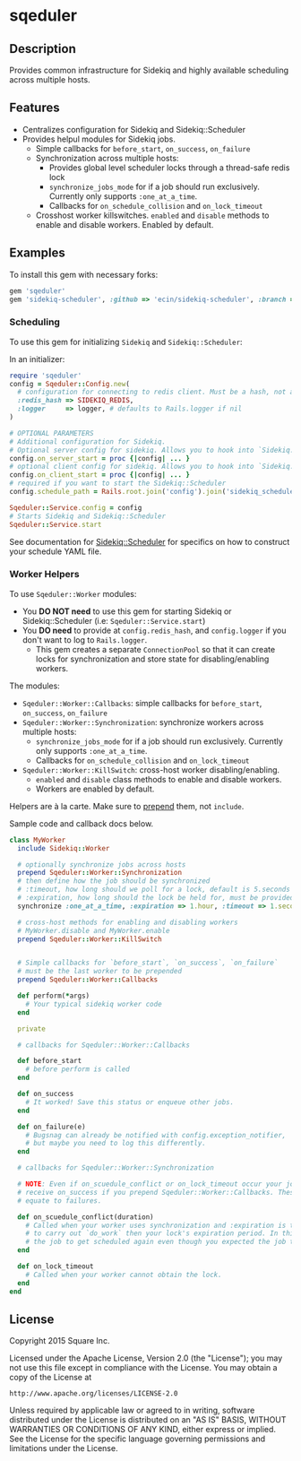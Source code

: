 # sqeduler

## Description

Provides common infrastructure for Sidekiq and highly available scheduling across multiple hosts.

## Features

* Centralizes configuration for Sidekiq and Sidekiq::Scheduler
* Provides helpul modules for Sidekiq jobs.
  * Simple callbacks for `before_start`, `on_success`, `on_failure`
  * Synchronization across multiple hosts:
    * Provides global level scheduler locks through a thread-safe redis lock
    * `synchronize_jobs_mode` for if a job should run exclusively. Currently only supports `:one_at_a_time`.
    * Callbacks for `on_schedule_collision` and `on_lock_timeout`
  * Crosshost worker killswitches. `enabled` and `disable` methods to enable and disable workers. Enabled by default.

## Examples

To install this gem with necessary forks:

```ruby
gem 'sqeduler'
gem 'sidekiq-scheduler', :github => 'ecin/sidekiq-scheduler', :branch => 'ecin/redis-lock' # https://github.com/Moove-it/sidekiq-scheduler/pull/38
```

### Scheduling

To use this gem for initializing `Sidekiq` and `Sidekiq::Scheduler`:

In an initializer:

```ruby
require 'sqeduler'
config = Sqeduler::Config.new(
  # configuration for connecting to redis client. Must be a hash, not a `ConnectionPool`.
  :redis_hash => SIDEKIQ_REDIS,
  :logger     => logger, # defaults to Rails.logger if nil
)

# OPTIONAL PARAMETERS
# Additional configuration for Sidekiq.
# Optional server config for sidekiq. Allows you to hook into `Sidekiq.configure_server`
config.on_server_start = proc {|config| ... }
# optional client config for sidekiq. Allows you to hook into `Sidekiq.configure_client`
config.on_client_start = proc {|config| ... }
# required if you want to start the Sidekiq::Scheduler
config.schedule_path = Rails.root.join('config').join('sidekiq_schedule.yml')

Sqeduler::Service.config = config
# Starts Sidekiq and Sidekiq::Scheduler
Sqeduler::Service.start
```

See documentation for [Sidekiq::Scheduler](https://github.com/Moove-it/sidekiq-scheduler#scheduled-jobs-recurring-jobs)
for specifics on how to construct your schedule YAML file.

### Worker Helpers

To use `Sqeduler::Worker` modules:
* You **DO NOT need** to use this gem for starting Sidekiq or Sidekiq::Scheduler (i.e: `Sqeduler::Service.start`)
* You **DO need** to provide at `config.redis_hash`, and `config.logger` if you don't want to log to `Rails.logger`.
  * This gem creates a separate `ConnectionPool` so that it can create locks for synchronization and store state for disabling/enabling workers.

The modules:

* `Sqeduler::Worker::Callbacks`: simple callbacks for `before_start`, `on_success`, `on_failure`
* `Sqeduler::Worker::Synchronization`: synchronize workers across multiple hosts:
  * `synchronize_jobs_mode` for if a job should run exclusively. Currently only supports `:one_at_a_time`.
  * Callbacks for `on_schedule_collision` and `on_lock_timeout`
* `Sqeduler::Worker::KillSwitch`: cross-host worker disabling/enabling.
  * `enabled` and `disable` class methods to enable and disable workers.
  * Workers are enabled by default.

Helpers are à la carte. Make sure to [prepend](http://ruby-doc.org/core-2.0.0/Module.html#method-i-prepend) them, not `include`.

Sample code and callback docs below.

```ruby
class MyWorker
  include Sidekiq::Worker

  # optionally synchronize jobs across hosts
  prepend Sqeduler::Worker::Synchronization
  # then define how the job should be synchronized
  # :timeout, how long should we poll for a lock, default is 5.seconds
  # :expiration, how long should the lock be held for, must be provided in seconds
  synchronize :one_at_a_time, :expiration => 1.hour, :timeout => 1.second

  # cross-host methods for enabling and disabling workers
  # MyWorker.disable and MyWorker.enable
  prepend Sqeduler::Worker::KillSwitch


  # Simple callbacks for `before_start`, `on_success`, `on_failure`
  # must be the last worker to be prepended
  prepend Sqeduler::Worker::Callbacks

  def perform(*args)
    # Your typical sidekiq worker code
  end

  private

  # callbacks for Sqeduler::Worker::Callbacks

  def before_start
    # before perform is called
  end

  def on_success
    # It worked! Save this status or enqueue other jobs.
  end

  def on_failure(e)
    # Bugsnag can already be notified with config.exception_notifier,
    # but maybe you need to log this differently.
  end

  # callbacks for Sqeduler::Worker::Synchronization

  # NOTE: Even if on_scuedule_conflict or on_lock_timeout occur your job will still
  # receive on_success if you prepend Sqeduler::Worker::Callbacks. These events do not
  # equate to failures.

  def on_scuedule_conflict(duration)
    # Called when your worker uses synchronization and :expiration is too low, i.e. it took longer
    # to carry out `do_work` then your lock's expiration period. In this situation, it's possible for
    # the job to get scheduled again even though you expected the job to run exclusively.
  end

  def on_lock_timeout
    # Called when your worker cannot obtain the lock.
  end
end
```

## License

Copyright 2015 Square Inc.

Licensed under the Apache License, Version 2.0 (the "License");
you may not use this file except in compliance with the License.
You may obtain a copy of the License at

    http://www.apache.org/licenses/LICENSE-2.0

Unless required by applicable law or agreed to in writing, software
distributed under the License is distributed on an "AS IS" BASIS,
WITHOUT WARRANTIES OR CONDITIONS OF ANY KIND, either express or implied.
See the License for the specific language governing permissions and
limitations under the License.


